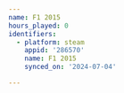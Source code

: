 ```yaml
---
name: F1 2015
hours_played: 0
identifiers:
  - platform: steam
    appid: '286570'
    name: F1 2015
    synced_on: '2024-07-04'

---
```

